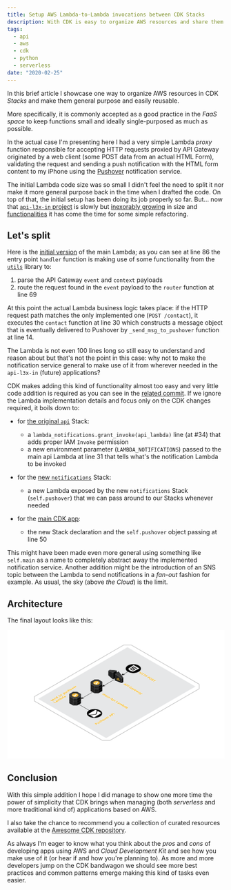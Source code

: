 ```yaml
---
title: Setup AWS Lambda-to-Lambda invocations between CDK Stacks
description: With CDK is easy to organize AWS resources and share them between Stacks when needed. In this article I show you how I split an `api` Lambda in two, one for handling the API Gateway requests and the other for sending messages to an external notifications service.
tags:
  - api
  - aws
  - cdk
  - python
  - serverless
date: "2020-02-25"
---
```


In this brief article I showcase one way to organize AWS resources in CDK _Stacks_ and make them general purpose and easily reusable.

More specifically, it is commonly accepted as a good practice in the _FaaS space_ to keep functions small and ideally single-purposed as much as possible.

In the actual case I'm presenting here I had a very simple Lambda _proxy_ function responsible for accepting HTTP requests proxied by API Gateway originated by a web client (some POST data from an actual HTML Form), validating the request and sending a push notification with the HTML form content to my iPhone using the [Pushover][pushover-site] notification service.

The initial Lambda code size was so small I didn't feel the need to split it nor make it more general purpose back in the time when I drafted the code. On top of that, the initial setup has been doing its job properly so far. But... now that [`api-l3x-in` project][api-l3x-in] is slowly but [inexorably growing][blog-1] in size and [functionalities][blog-2] it has come the time for some simple refactoring.

## Let's split

Here is the [initial version][src-old-main] of the main Lambda; as you can see at line 86 the entry point `handler` function is making use of some functionality from the [`utils`][src-handlers] library to:

1. parse the API Gateway `event` and `context` payloads
1. route the request found in the `event` payload to the `router` function at line 69

At this point the actual Lambda business logic takes place: if the HTTP request path matches the only implemented one (`POST /contact`), it executes the `contact` function at line 30 which constructs a message object that is eventually delivered to Pushover by `_send_msg_to_pushover` function at line 14.

The Lambda is not even 100 lines long so still easy to understand and reason about but that's not the point in this case: why not to make the notification service general to make use of it from wherever needed in the `api-l3x-in` (future) applications?

CDK makes adding this kind of functionality almost too easy and very little code addition is required as you can see in the [related commit][src-commit]. If we ignore the Lambda implementation details and focus only on the CDK changes required, it boils down to:

- for [the original `api`][src-api-diff] Stack:
  - a `lambda_notifications.grant_invoke(api_lambda)` line (at #34) that adds proper IAM `Invoke` permission
  - a new environment parameter (`LAMBDA_NOTIFICATIONS`) passed to the main api Lambda at line 31 that tells what's the notification Lambda to be invoked

- for the [new `notifications`][src-notif-diff] Stack:
  - a new Lambda exposed by the new `notifications` Stack (`self.pushover`) that we can pass around to our Stacks whenever needed

- for the [main CDK app][src-main-cdk]:
  - the new Stack declaration and the `self.pushover` object passing at line 50

This might have been made even more general using something like `self.main` as a name to completely abstract away the implemented notification service. Another addition might be the introduction of an SNS topic between the Lambda to send notifications in a _fan-out_ fashion for example. As usual, the sky (above _the Cloud_) is the limit.

## Architecture

The final layout looks like this:

[![Architecture Diagram](split-pushover-diagram.svg)](split-pushover-diagram.svg "Click to zoom on the diagram")

## Conclusion

With this simple addition I hope I did manage to show one more time the power of simplicity that CDK brings when managing (both _serverless_ and more traditional kind of) applications based on AWS.

I also take the chance to recommend you a collection of curated resources available at the [Awesome CDK repository][awesome-cdk].

As always I'm eager to know what you think about the _pros_ and _cons_ of developing apps using AWS and _Cloud Development Kit_ and see how you make use of it (or hear if and how you're planning to). As more and more developers jump on the CDK bandwagon we should see more best practices and common patterns emerge making this kind of tasks even easier.

[api-l3x-in]:     <https://github.com/shaftoe/api-l3x-in/>
[awesome-cdk]:    <https://github.com/eladb/awesome-cdk>
[blog-1]:         <https://a.l3x.in/2020/02/04/migrating-from-terraform-to-cdk.html>
[blog-2]:         <https://a.l3x.in/2020/02/17/serverless-publish-to-multiple-social-media.html>
[pushover-site]:  <https://pushover.net/>
[src-api-diff]:   <https://github.com/shaftoe/api-l3x-in/commit/6ae64612ffcb7e4fb9fc03b789ee5e4785b14a3a#diff-d3e55fd58ad5556548d3d30d8bbc3c64>
[src-commit]:     <https://github.com/shaftoe/api-l3x-in/commit/6ae64612ffcb7e4fb9fc03b789ee5e4785b14a3a>
[src-handlers]:   <https://github.com/shaftoe/api-l3x-in/blob/0.2.0/src/utils/handlers.py>
[src-main-cdk]:   <https://github.com/shaftoe/api-l3x-in/commit/6ae64612ffcb7e4fb9fc03b789ee5e4785b14a3a#diff-e14e00167d0c916def47c93d80f0a501>
[src-notif-diff]: <https://github.com/shaftoe/api-l3x-in/commit/6ae64612ffcb7e4fb9fc03b789ee5e4785b14a3a#diff-e00746307e93a9d0526ae7715947d62f>
[src-old-main]:   <https://github.com/shaftoe/api-l3x-in/blob/0.2.0/src/stacks/api/api/main.py>
